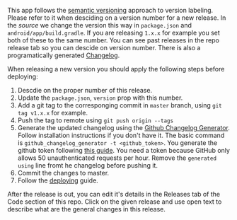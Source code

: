 This app follows the [semantic versioning](https://docs.npmjs.com/about-semantic-versioning) approach to version labeling. Please refer to it when desciding on a version number for a new release. In the _source_ we change the version this way in `package.json` and `android/app/build.gradle`. If you are releasing `1.x.x` for example you set both of these to the same number. You can see past releases in the repo release tab so you can descide on version number. There is also a programatically generated [Changelog](../CHANGELOG.md).

When releasing a new version you should apply the following steps before deploying:

1. Descdie on the proper number of this release.
2. Update the `package.json`, `version` prop with this number.
3. Add a git tag to the corresponging commit in `master` branch, using `git tag v1.x.x` for example.
4. Push the tag to remote using `git push origin --tags`
5. Generate the updated changelog using the [Github Changelog Generator](https://github.com/github-changelog-generator/github-changelog-generator). Follow installation instructions if you don't have it. The basic command is `github_changelog_generator -t <github_token>`. You generate the github token following [this guide](https://github.com/github-changelog-generator/github-changelog-generator#github-token). You need a token because GitHub only allows 50 unauthenticated requests per hour. Remove the `generated using` line fromt he changelog before pushing it.
6. Commit the changes to master.
7. Follow the [deploying](deploying.md) guide.

After the release is out, you can edit it's details in the Releases tab of the Code section of this repo. Click on the given release and use open text to describe what are the general changes in this release.
